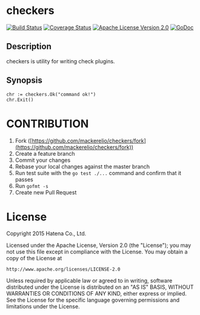 checkers
=======

 [![Build Status](https://github.com/mackerelio/checkers/workflows/Build/badge.svg?branch=master)][actions]
[![Coverage Status](https://coveralls.io/repos/mackerelio/checkers/badge.svg?branch=master)][coveralls]
[![Apache License Version 2.0](http://img.shields.io/badge/license-APACHE2-blue.svg)][license]
[![GoDoc](https://pkg.go.dev/badge/github.com/mackerelio/checkers)][godoc]

[actions]: https://github.com/mackerelio/checkers/actions?workflow=Build
[coveralls]: https://coveralls.io/r/mackerelio/checkers?branch=master
[license]: https://github.com/mackerelio/checkers/blob/master/LICENSE
[godoc]: https://pkg.go.dev/github.com/mackerelio/checkers

## Description

checkers is utility for writing check plugins.

## Synopsis

    chr := checkers.Ok("command ok!")
    chr.Exit()

# CONTRIBUTION

1. Fork ([https://github.com/mackerelio/checkers/fork](https://github.com/mackerelio/checkers/fork))
2. Create a feature branch
3. Commit your changes
4. Rebase your local changes against the master branch
5. Run test suite with the `go test ./...` command and confirm that it passes
6. Run `gofmt -s`
7. Create new Pull Request

# License

Copyright 2015 Hatena Co., Ltd.

Licensed under the Apache License, Version 2.0 (the "License"); you may not use this file except in compliance with the License. You may obtain a copy of the License at

    http://www.apache.org/licenses/LICENSE-2.0

Unless required by applicable law or agreed to in writing, software distributed under the License is distributed on an "AS IS" BASIS, WITHOUT WARRANTIES OR CONDITIONS OF ANY KIND, either express or implied. See the License for the specific language governing permissions and limitations under the License.

